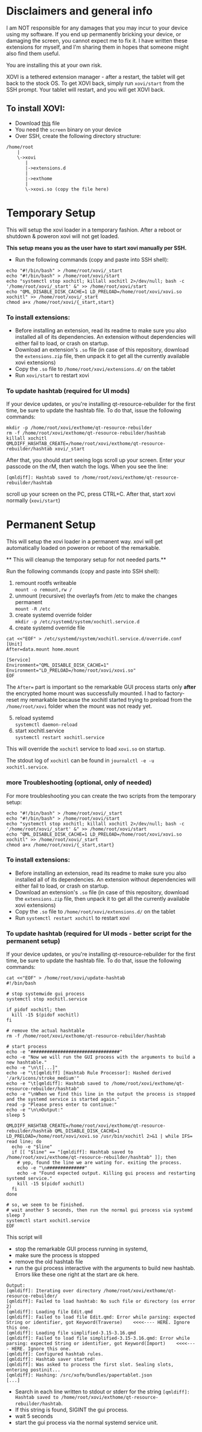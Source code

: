 # Disclaimers and general info

I am NOT responsible for any damages that you may incur to your device using my software. If you end up permanently bricking your device, or damaging the screen, you cannot expect me to fix it. I have written these extensions for myself, and I'm sharing them in hopes that someone might also find them useful.

You are installing this at your own risk.

XOVI is a tethered extension manager - after a restart, the tablet will get back to the stock OS. To get XOVI back, simply run `xovi/start` from the SSH prompt. Your tablet will restart, and you will get XOVI back.

## To install XOVI:
- Download [this](https://github.com/asivery/xovi/releases/latest/download/xovi.so) file
- You need the `screen` binary on your device
- Over SSH, create the following directory structure:
```
/home/root
    |
    \->xovi
       |
       |->extensions.d
       |
       |->exthome
       |
       \->xovi.so (copy the file here)
```

# Temporary Setup
This will setup the xovi loader in a temporary fashion. After a reboot or shutdown & poweron xovi will not get loaded.

**This setup means you as the user have to start xovi manually per SSH.**
- Run the following commands (copy and paste into SSH shell):
```
echo "#!/bin/bash" > /home/root/xovi/_start
echo "#!/bin/bash" > /home/root/xovi/start
echo "systemctl stop xochitl; killall xochitl 2>/dev/null; bash -c '/home/root/xovi/_start' &" >> /home/root/xovi/start
echo "QML_DISABLE_DISK_CACHE=1 LD_PRELOAD=/home/root/xovi/xovi.so xochitl" >> /home/root/xovi/_start
chmod a+x /home/root/xovi/{_start,start}
```

### To install extensions:
- Before installing an extension, read its readme to make sure you also installed all of its dependencies. An extension without dependencies will either fail to load, or crash on startup.
- Download an extension's `.so` file (in case of this repository, download the `extensions.zip` file, then unpack it to get all the currently available xovi extensions)
- Copy the `.so` file to `/home/root/xovi/extensions.d/` on the tablet
- Run `xovi/start` to restart xovi

### To update hashtab (required for UI mods)
If your device updates, or you're installing qt-resource-rebuilder for the first time, be sure to update the hashtab file. To do that, issue the following commands:
```
mkdir -p /home/root/xovi/exthome/qt-resource-rebuilder
rm -f /home/root/xovi/exthome/qt-resource-rebuilder/hashtab
killall xochitl
QMLDIFF_HASHTAB_CREATE=/home/root/xovi/exthome/qt-resource-rebuilder/hashtab xovi/_start
```
After that, you should start seeing logs scroll up your screen. Enter your passcode on the rM, then watch the logs. When you see the line:
```
[qmldiff]: Hashtab saved to /home/root/xovi/exthome/qt-resource-rebuilder/hashtab
```
scroll up your screen on the PC, press CTRL+C.
After that, start xovi normally (`xovi/start`)

# Permanent Setup
This will setup the xovi loader in a permanent way. xovi will get automatically loaded on poweron or reboot of the remarkable.

** This will cleanup the temporary setup for not needed parts.**

Run the following commands (copy and paste into SSH shell):

1. remount rootfs writeable  
`mount -o remount,rw /`
2. unmount (recursive) the overlayfs from /etc to make the changes permanent  
`mount -R /etc`
3. create systemd override folder  
`mkdir -p /etc/systemd/system/xochitl.service.d`
4. create systemd override file  
```
cat <<"EOF" > /etc/systemd/system/xochitl.service.d/override.conf
[Unit]
After=data.mount home.mount

[Service]
Environment="QML_DISABLE_DISK_CACHE=1"
Environment="LD_PRELOAD=/home/root/xovi/xovi.so"
EOF
```
The `After=` part is important so the remarkable GUI process starts only **after** the encrypted home mount was successfully mounted. I had to factory-reset my remarkable because the xochitl started trying to preload from the `/home/root/xovi` folder when the mount was not ready yet.

5. reload systemd  
`systemctl daemon-reload`
6. start xochitl.service  
`systemctl restart xochitl.service`

This will override the `xochitl` service to load `xovi.so` on startup.

The stdout log of `xochitl` can be found in `journalctl -e -u xochitl.service`.

### more Troubleshooting (optional, only of needed)
For more troubleshooting you can create the two scripts from the temporary setup:
```
echo "#!/bin/bash" > /home/root/xovi/_start
echo "#!/bin/bash" > /home/root/xovi/start
echo "systemctl stop xochitl; killall xochitl 2>/dev/null; bash -c '/home/root/xovi/_start' &" >> /home/root/xovi/start
echo "QML_DISABLE_DISK_CACHE=1 LD_PRELOAD=/home/root/xovi/xovi.so xochitl" >> /home/root/xovi/_start
chmod a+x /home/root/xovi/{_start,start}
```

### To install extensions:
- Before installing an extension, read its readme to make sure you also installed all of its dependencies. An extension without dependencies will either fail to load, or crash on startup.
- Download an extension's `.so` file (in case of this repository, download the `extensions.zip` file, then unpack it to get all the currently available xovi extensions)
- Copy the `.so` file to `/home/root/xovi/extensions.d/` on the tablet
- Run `systemctl restart xochitl` to restart xovi

### To update hashtab (required for UI mods - better script for the permanent setup)
If your device updates, or you're installing qt-resource-rebuilder for the first time, be sure to update the hashtab file. To do that, issue the following commands:
```
cat <<"EOF" > /home/root/xovi/update-hashtab
#!/bin/bash

# stop systemwide gui process
systemctl stop xochitl.service

if pidof xochitl; then
  kill -15 $(pidof xochitl)
fi

# remove the actual hashtable
rm -f /home/root/xovi/exthome/qt-resource-rebuilder/hashtab

# start process
echo -e "#################################"
echo -e "Now we will run the GUI process with the arguments to build a new hashtable."
echo -e "\n\t[...]"
echo -e "\t[qmldiff] [Hashtab Rule Processor]: Hashed derived '/ark/icons/stroke_medium'"
echo -e "\t[qmldiff]: Hashtab saved to /home/root/xovi/exthome/qt-resource-rebuilder/hashtab"
echo -e "\nWhen we find this line in the output the process is stopped and the systemd service is started again."
read -p "Please press enter to continue:"
echo -e "\n\nOutput:"
sleep 5

QMLDIFF_HASHTAB_CREATE=/home/root/xovi/exthome/qt-resource-rebuilder/hashtab QML_DISABLE_DISK_CACHE=1 LD_PRELOAD=/home/root/xovi/xovi.so /usr/bin/xochitl 2>&1 | while IFS= read line; do
  echo -e "$line"
  if [[ "$line" == "[qmldiff]: Hashtab saved to /home/root/xovi/exthome/qt-resource-rebuilder/hashtab" ]]; then
    # yep, found the line we are wating for. exiting the process.
    echo -e "\n##############"
    echo -e "Found expected output. Killing gui process and restarting systemd service."
    kill -15 $(pidof xochitl)
  fi
done

# so, we seem to be finished.
# wait another 5 seconds, then run the normal gui process via systemd
sleep 7
systemctl start xochitl.service
EOF
```
This script will 
- stop the remarkable GUI process running in systemd,
- make sure the process is stopped
- remove the old hashtab file
- run the gui process interactive with the arguments to build new hashtab.  
  Errors like these one right at the start are ok here.
```
Output:
[qmldiff]: Iterating over directory /home/root/xovi/exthome/qt-resource-rebuilder/
[qmldiff]: Failed to load hashtab: No such file or directory (os error 2)
[qmldiff]: Loading file Edit.qmd
[qmldiff]: Failed to load file Edit.qmd: Error while parsing: expected String or identifier, got Keyword(Traverse)    <<<<---- HERE. Ignore this one.
[qmldiff]: Loading file simplified-3.15-3.16.qmd
[qmldiff]: Failed to load file simplified-3.15-3.16.qmd: Error while parsing: expected String or identifier, got Keyword(Import)    <<<<---- HERE. Ignore this one.
[qmldiff]: Configured hashtab rules.
[qmldiff]: Hashtab saver started!
[qmldiff]: Was asked to process the first slot. Sealing slots, entering postinit...
[qmldiff]: Hashing: /src/xofm/bundles/papertablet.json
[...]
```
- Search in each line written to stdout or stderr for the string `[qmldiff]: Hashtab saved to /home/root/xovi/exthome/qt-resource-rebuilder/hashtab`.
- If this string is found, SIGINT the gui process.
- wait 5 seconds
- start the gui process via the normal systemd service unit.

